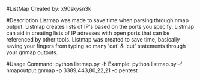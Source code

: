 #ListMap
Created by: x90skysn3k

#Description
Listmap was made to save time when parsing through nmap output. Listmap creates lists of IP's based on the ports you specify. Listmap can aid in creating lists of IP adresses with open ports that can be referenced by other tools. Listmap was created to save time, basically saving your fingers from typing so many 'cat' & 'cut' statements through your gnmap outputs.

#Usage
Command: python listmap.py -h
Example: python listmap.py -f nmapoutput.gnmap -p 3389,443,80,22,21 -o pentest
